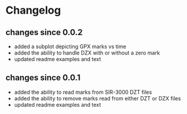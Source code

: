 # Changelog

## changes since 0.0.2
- added a subplot depicting GPX marks vs time
- added the ability to handle DZX with or without a zero mark
- updated readme examples and text

## changes since 0.0.1
- added the ability to read marks from SIR-3000 DZT files
- added the ability to remove marks read from either DZT or DZX files
- updated readme examples and text

